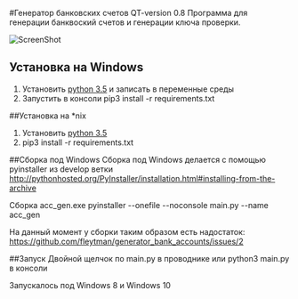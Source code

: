 #Генератор банковских счетов QT-version 0.8
Программа для генерации банквоский счетов и генерации ключа проверки.

![ScreenShot](http://savepic.org/8372535.png)

## Установка на Windows
1. Установить [python 3.5](https://www.python.org/downloads/) и записать в переменные среды
2. Запустить в консоли pip3 install -r requirements.txt

##Установка на *nix
1. Установить [python 3.5](https://www.python.org/downloads/)
2. pip3 install -r requirements.txt

##Сборка под Windows
Сборка под Windows делается с помощью pyinstaller из develop ветки http://pythonhosted.org/PyInstaller/installation.html#installing-from-the-archive

Сборка acc_gen.exe
pyinstaller --onefile --noconsole main.py --name acc_gen

На данный момент у сборки таким образом есть надостаток: https://github.com/fleytman/generator_bank_accounts/issues/2

##Запуск
Двойной щелчок по main.py в проводнике или
python3 main.py в консоли

Запускалось под Windows 8 и Windows 10
